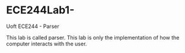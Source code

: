 # ECE244Lab1-
Uoft ECE244 - Parser 

This lab is called parser. This lab is only the implementation of how the computer interacts with the user. 
